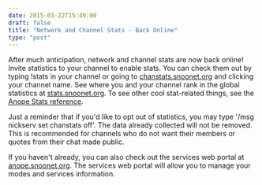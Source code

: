 ```yaml
--- 
date: 2015-03-22T15:49:00
draft: false
title: "Network and Channel Stats - Back Online"
type: "post"
---
```


After much anticipation, network and channel stats are now back online! Invite statistics to your channel to enable stats. You can check them out by typing !stats in your channel or going to [chanstats.snoonet.org](https://chanstats.snoonet.org) and clicking your channel name. See where you and your channel rank in the global statistics at [stats.snoonet.org](https://stats.snoonet.org). To see other cool stat-related things, see the [Anope Stats reference](/anope#Stats).

Just a reminder that if you'd like to opt out of statistics, you may type '/msg nickserv set chanstats off'. The data already collected will not be removed.  This is recommended for channels who do not want their members or quotes from their chat made public.

If you haven't already, you can also check out the services web portal at [anope.snoonet.org](https://anope.snoonet.org).  The services web portal will allow you to manage your modes and services information.
